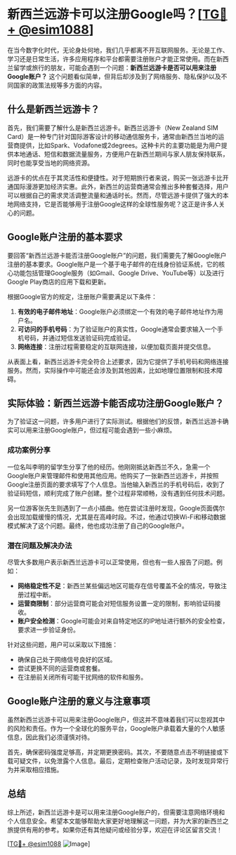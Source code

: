 # 新西兰远游卡可以注册Google吗？[[TG💪+ @esim1088](https://t.me/s/esim1088)]

在当今数字化时代，无论身处何地，我们几乎都离不开互联网服务。无论是工作、学习还是日常生活，许多应用程序和平台都需要注册账户才能正常使用。而在新西兰留学或旅行的朋友，可能会遇到一个问题：**新西兰远游卡是否可以用来注册Google账户？** 这个问题看似简单，但背后却涉及到了网络服务、隐私保护以及不同国家的政策法规等多方面的内容。

## 什么是新西兰远游卡？

首先，我们需要了解什么是新西兰远游卡。新西兰远游卡（New Zealand SIM Card）是一种专门针对国际游客设计的移动通信服务卡，通常由新西兰当地的运营商提供，比如Spark、Vodafone或2degrees。这种卡片的主要功能是为用户提供本地通话、短信和数据流量服务，方便用户在新西兰期间与家人朋友保持联系，同时也能享受当地的网络资源。

远游卡的优点在于其灵活性和便捷性。对于短期旅行者来说，购买一张远游卡比开通国际漫游更加经济实惠。此外，新西兰的运营商通常会推出多种套餐选择，用户可以根据自己的需求灵活调整流量和通话时长。然而，尽管远游卡提供了强大的本地网络支持，它是否能够用于注册Google这样的全球性服务呢？这正是许多人关心的问题。

## Google账户注册的基本要求

要回答“新西兰远游卡能否注册Google账户”的问题，我们需要先了解Google账户注册的基本要求。Google账户是一个基于电子邮件的在线身份验证系统，它的核心功能包括管理Google服务（如Gmail、Google Drive、YouTube等）以及进行Google Play商店的应用下载和更新。

根据Google官方的规定，注册账户需要满足以下条件：

1. **有效的电子邮件地址**：Google账户必须绑定一个有效的电子邮件地址作为用户名。
2. **可访问的手机号码**：为了验证账户的真实性，Google通常会要求输入一个手机号码，并通过短信发送验证码完成验证。
3. **网络连接**：注册过程需要稳定的互联网连接，以便加载页面并提交信息。

从表面上看，新西兰远游卡完全符合上述要求，因为它提供了手机号码和网络连接服务。然而，实际操作中可能还会涉及到其他因素，比如地理位置限制和技术障碍。

## 实际体验：新西兰远游卡能否成功注册Google账户？

为了验证这一问题，许多用户进行了实际测试。根据他们的反馈，新西兰远游卡确实可以用来注册Google账户，但过程可能会遇到一些小麻烦。

### 成功案例分享

一位名叫李明的留学生分享了他的经历。他刚刚抵达新西兰不久，急需一个Google账户来管理邮件和使用其他应用。他购买了一张新西兰远游卡，并按照Google注册页面的要求填写了个人信息。当他输入新西兰的手机号码后，收到了验证码短信，顺利完成了账户创建。整个过程非常顺畅，没有遇到任何技术问题。

另一位游客张先生则遇到了一点小插曲。他在尝试注册时发现，Google页面偶尔会出现加载缓慢的情况，尤其是在高峰时段。不过，他通过切换Wi-Fi和移动数据模式解决了这个问题。最终，他也成功注册了自己的Google账户。

### 潜在问题及解决办法

尽管大多数用户表示新西兰远游卡可以正常使用，但也有一些人报告了问题。例如：

- **网络稳定性不足**：新西兰某些偏远地区可能存在信号覆盖不全的情况，导致注册过程中断。
- **运营商限制**：部分运营商可能会对短信服务设置一定的限制，影响验证码接收。
- **账户安全检测**：Google可能会对来自特定地区的IP地址进行额外的安全检查，要求进一步验证身份。

针对这些问题，用户可以采取以下措施：

- 确保自己处于网络信号良好的区域。
- 尝试更换不同的运营商或套餐。
- 在注册前关闭所有可能干扰网络的软件和服务。

## Google账户注册的意义与注意事项

虽然新西兰远游卡可以用来注册Google账户，但这并不意味着我们可以忽视其中的风险和责任。作为一个全球化的服务平台，Google账户承载着大量的个人敏感信息，因此我们必须谨慎对待。

首先，确保密码强度足够高，并定期更换密码。其次，不要随意点击不明链接或下载可疑文件，以免泄露个人信息。最后，定期检查账户活动记录，及时发现异常行为并采取相应措施。

## 总结

综上所述，新西兰远游卡是可以用来注册Google账户的，但需要注意网络环境和个人信息安全。希望本文能够帮助大家更好地理解这一问题，并为大家的新西兰之旅提供有用的参考。如果你还有其他疑问或经验分享，欢迎在评论区留言交流！

[[TG💪+ @esim1088](https://t.me/s/esim1088) ![Image](https://i.postimg.cc/4NQfJmqS/Snipaste-2025-05-13-00-14-12.png)]